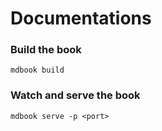 # Documentations

### Build the book
```
mdbook build
```

### Watch and serve the book
```
mdbook serve -p <port>
```
